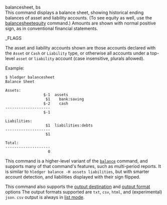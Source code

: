 balancesheet, bs\
This command displays a balance sheet, showing historical ending
balances of asset and liability accounts. (To see equity as well,
use the [balancesheetequity](#balancesheetequity) command.)
Amounts are shown with normal positive sign, as in conventional
financial statements.

_FLAGS

The asset and liability accounts shown are those accounts declared
with the `Asset` or `Cash` or `Liability` type, or otherwise all
accounts under a top-level `asset` or `liability` account (case
insensitive, plurals allowed).

Example:

```shell
$ hledger balancesheet
Balance Sheet

Assets:
                 $-1  assets
                  $1    bank:saving
                 $-2    cash
--------------------
                 $-1

Liabilities:
                  $1  liabilities:debts
--------------------
                  $1

Total:
--------------------
                   0
```

This command is a higher-level variant of the [`balance`](#balance) command,
and supports many of that command's features, such as multi-period reports.
It is similar to `hledger balance -H assets liabilities`,
but with smarter account detection, and liabilities displayed with
their sign flipped.

This command also supports the
[output destination](hledger.html#output-destination) and
[output format](hledger.html#output-format) options
The output formats supported are
`txt`, `csv`, `html`, and (experimental) `json`.
`csv` output is always in [list mode](#list-or-tree-mode).
